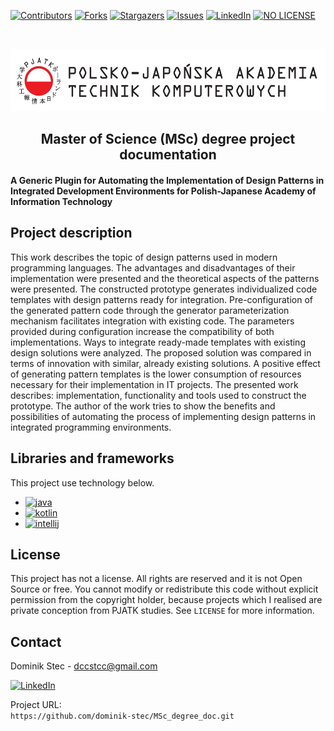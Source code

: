 <!--
*** Thanks for checking out c. If you have a suggestion
*** that would make this better, please fork the repo and create a pull request
*** or simply open an issue with the tag "enhancement".
*** Thanks again! Now go create something AMAZING! :D
-->

<!-- PROJECT SHIELDS -->
<!--
*** I'm using markdown "reference style" links for readability.
*** Reference links are enclosed in brackets [ ] instead of parentheses ( ).
*** See the bottom of this document for the declaration of the reference variables
*** for contributors-url, forks-url, etc. This is an optional, concise syntax you may use.
*** https://www.markdownguide.org/basic-syntax/#reference-style-links
-->

[![Contributors][contributors-shield]][contributors-url]
[![Forks][forks-shield]][forks-url]
[![Stargazers][stars-shield]][stars-url]
[![Issues][issues-shield]][issues-url]
[![LinkedIn][linkedin-shield]][linkedin-url]
[![NO LICENSE][license-shield]][license-url]

<!-- PROJECT LOGO -->
<br />
<p align="center">
  <a href="https://pja.edu.pl/">
    <img src="images/logo_waw.png" alt="Logo" width="540" height="100">
  </a>

  <h2 align="center">Master of Science (MSc) degree project documentation</h2>

  <p align="center">
    <h4> A Generic Plugin for Automating the Implementation of Design Patterns in Integrated Development Environments for Polish-Japanese Academy of Information Technology </h4>
    <!-- <br />
    <a href="https://github.com/dccstcc/SoftDrive_doc"><strong>» go to DOCUMENT »</strong></a>
    <br />
    <br /> -->
    <!-- <a href="https://github.com/othneildrew/Best-README-Template">View Demo</a>
    ·
    <a href="https://github.com/othneildrew/Best-README-Template/issues">Report Bug</a>
    ·
    <a href="https://github.com/othneildrew/Best-README-Template/issues">Request Feature</a> -->
  </p>
</p>

<!-- ABOUT THE PROJECT -->

## Project description

<p>
  This work describes the topic of design patterns used in modern programming languages. The advantages and disadvantages of their implementation were presented and the theoretical aspects of the patterns were presented. The constructed prototype generates individualized code templates with design patterns ready for integration. Pre-configuration of the generated pattern code through the generator parameterization mechanism facilitates integration with existing code. The parameters provided during configuration increase the compatibility of both implementations. Ways to integrate ready-made templates with existing design solutions were analyzed. The proposed solution was compared in terms of innovation with similar, already existing solutions. A positive effect of generating pattern templates is the lower consumption of resources necessary for their implementation in IT projects. The presented work describes: implementation, functionality and tools used to construct the prototype. The author of the work tries to show the benefits and possibilities of automating the process of implementing design patterns in integrated programming environments.
</p>

## Libraries and frameworks

This project use technology below.

- [![java][java-shield]][java-url]
- [![kotlin][kotlin-shield]][kotlin-url]
- [![intellij][intellij-shield]][intellij-url]


<!-- LICENSE -->

## License

This project has not a license.
All rights are reserved and it is not Open Source or free. You cannot modify or redistribute this code without explicit permission from the copyright holder, because projects which I realised are private conception from PJATK studies.
See `LICENSE` for more information.

<!-- CONTACT -->

## Contact

Dominik Stec - dccstcc@gmail.com

[![LinkedIn][linkedin-shield]][linkedin-url]

Project URL:
<br />
`https://github.com/dominik-stec/MSc_degree_doc.git`

<!-- ACKNOWLEDGEMENTS
## Acknowledgements
* [GitHub Emoji Cheat Sheet](https://www.webpagefx.com/tools/emoji-cheat-sheet)
* [Img Shields](https://shields.io)
* [Choose an Open Source License](https://choosealicense.com)
* [GitHub Pages](https://pages.github.com)
* [Animate.css](https://daneden.github.io/animate.css)
* [Loaders.css](https://connoratherton.com/loaders)
* [Slick Carousel](https://kenwheeler.github.io/slick)
* [Smooth Scroll](https://github.com/cferdinandi/smooth-scroll)
* [Sticky Kit](http://leafo.net/sticky-kit)
* [JVectorMap](http://jvectormap.com)
* [Font Awesome](https://fontawesome.com)

-->

<!-- MARKDOWN LINKS & IMAGES -->
<!-- https://www.markdownguide.org/basic-syntax/#reference-style-links -->

[contributors-shield]: https://img.shields.io/github/contributors/dominik-stec/MSc_degree.svg?style=for-the-badge
[contributors-url]: https://github.com/dominik-stec/MSc_degree/graphs/contributors
[forks-shield]: https://img.shields.io/github/forks/dominik-stec/MSc_degree.svg?style=for-the-badge
[forks-url]: https://github.com/dominik-stec/MSc_degree/network/members
[stars-shield]: https://img.shields.io/github/stars/dominik-stec/MSc_degree.svg?style=for-the-badge
[stars-url]: https://github.com/dominik-stec/MSc_degree/stargazers
[issues-shield]: https://img.shields.io/github/issues/dominik-stec/MSc_degree.svg?style=for-the-badge
[issues-url]: https://github.com/dominik-stec/MSc_degree/issues
[license-shield]: https://img.shields.io/badge/License-NONE-orange
[license-url]: https://github.com/dominik-stec/MSc_degree/blob/master/LICENSE.md
[linkedin-shield]: https://img.shields.io/badge/-LinkedIn-black.svg?style=for-the-badge&logo=linkedin&colorB=555
[linkedin-url]: https://www.linkedin.com/in/dominik-stec
[product-screenshot]: images/screenshot.png
[java-shield]: https://img.shields.io/badge/-Java-red
[java-url]: https://www.java.com/en/
[kotlin-shield]: https://img.shields.io/badge/-Kotlin-blue
[kotlin-url]: https://kotlinlang.org/
[intellij-shield]: https://img.shields.io/badge/-IntelliJPlatformSDK-gold
[intellij-url]: https://plugins.jetbrains.com/docs/intellij/welcome.html

